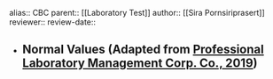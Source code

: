 alias:: CBC
parent:: [[Laboratory Test]]
author:: [[Sira Pornsiriprasert]] 
reviewer::
review-date::

- ## Normal Values (Adapted from [Professional Laboratory Management Corp. Co., 2019]([[References/zotero-item-774]]))
